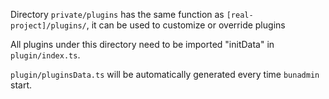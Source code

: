 Directory `private/plugins` has the same function as `[real-project]/plugins/`, it can be used to customize or override plugins

All plugins under this directory need to be imported "initData" in `plugin/index.ts`.

`plugin/pluginsData.ts` will be automatically generated every time `bunadmin` start.
